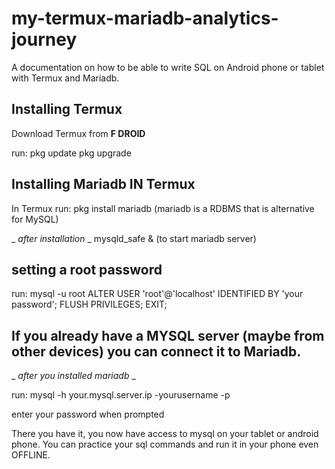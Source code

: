 # my-termux-mariadb-analytics-journey

A documentation on how to be able to write SQL on Android phone or tablet with Termux and Mariadb.

## Installing Termux
Download Termux from **F DROID**

run: 
pkg update
pkg upgrade

## Installing Mariadb IN Termux
In Termux run:
pkg install mariadb       (mariadb is a RDBMS that is alternative for MySQL)

_ _after installation_ _
mysqld_safe &             (to start mariadb server) 

## setting a root password
run:
mysql -u root
ALTER USER 'root'@'localhost' IDENTIFIED BY 'your password';
FLUSH PRIVILEGES;
EXIT;

## If you already have a MYSQL server (maybe from other devices) you can connect it to Mariadb.
_ _after you installed mariadb_ _

run:
mysql -h your.mysql.server.ip -yourusername -p

enter your password when prompted


There you have it, you now have access to mysql on your tablet or android phone. You can practice your sql commands and run it in your phone even OFFLINE.


